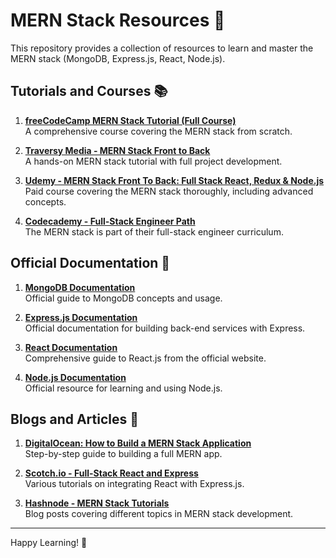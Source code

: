 # MERN Stack Resources 🚀

This repository provides a collection of resources to learn and master the MERN stack (MongoDB, Express.js, React, Node.js).

## Tutorials and Courses 📚

1. **[freeCodeCamp MERN Stack Tutorial (Full Course)](https://www.youtube.com/watch?v=7CqJlxBYj-M)**  
   A comprehensive course covering the MERN stack from scratch.

2. **[Traversy Media - MERN Stack Front to Back](https://www.youtube.com/watch?v=-0exw-9YJBo)**  
   A hands-on MERN stack tutorial with full project development.

3. **[Udemy - MERN Stack Front To Back: Full Stack React, Redux & Node.js](https://www.udemy.com/course/mern-stack-front-to-back/)**  
   Paid course covering the MERN stack thoroughly, including advanced concepts.

4. **[Codecademy - Full-Stack Engineer Path](https://www.codecademy.com/learn/paths/full-stack-engineer-career-path)**  
   The MERN stack is part of their full-stack engineer curriculum.

## Official Documentation 📖

1. **[MongoDB Documentation](https://www.mongodb.com/docs/)**  
   Official guide to MongoDB concepts and usage.

2. **[Express.js Documentation](https://expressjs.com/)**  
   Official documentation for building back-end services with Express.

3. **[React Documentation](https://reactjs.org/docs/getting-started.html)**  
   Comprehensive guide to React.js from the official website.

4. **[Node.js Documentation](https://nodejs.org/en/docs/)**  
   Official resource for learning and using Node.js.

## Blogs and Articles 📝

1. **[DigitalOcean: How to Build a MERN Stack Application](https://www.digitalocean.com/community/tutorial_series/mern-stack-tutorial)**  
   Step-by-step guide to building a full MERN app.

2. **[Scotch.io - Full-Stack React and Express](https://scotch.io/tutorials)**  
   Various tutorials on integrating React with Express.js.

3. **[Hashnode - MERN Stack Tutorials](https://hashnode.com/search?q=mern)**  
   Blog posts covering different topics in MERN stack development.

---

Happy Learning! 🎉
